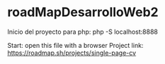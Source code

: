 # roadMapDesarrolloWeb2
Inicio del proyecto para php:
php -S localhost:8888

Start:
open this file with a browser
Project link:
https://roadmap.sh/projects/single-page-cv